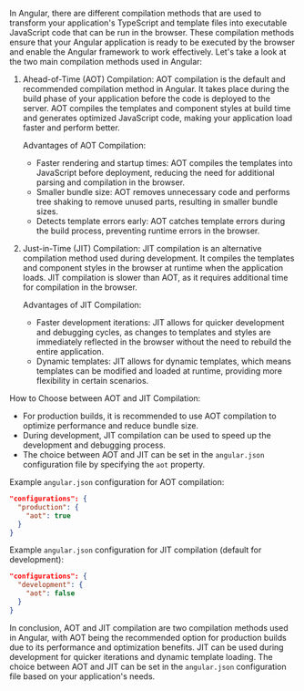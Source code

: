 In Angular, there are different compilation methods that are used to transform your application's TypeScript and template files into executable JavaScript code that can be run in the browser. These compilation methods ensure that your Angular application is ready to be executed by the browser and enable the Angular framework to work effectively. Let's take a look at the two main compilation methods used in Angular:

1. Ahead-of-Time (AOT) Compilation:
   AOT compilation is the default and recommended compilation method in Angular. It takes place during the build phase of your application before the code is deployed to the server. AOT compiles the templates and component styles at build time and generates optimized JavaScript code, making your application load faster and perform better.

   Advantages of AOT Compilation:
   - Faster rendering and startup times: AOT compiles the templates into JavaScript before deployment, reducing the need for additional parsing and compilation in the browser.
   - Smaller bundle size: AOT removes unnecessary code and performs tree shaking to remove unused parts, resulting in smaller bundle sizes.
   - Detects template errors early: AOT catches template errors during the build process, preventing runtime errors in the browser.

2. Just-in-Time (JIT) Compilation:
   JIT compilation is an alternative compilation method used during development. It compiles the templates and component styles in the browser at runtime when the application loads. JIT compilation is slower than AOT, as it requires additional time for compilation in the browser.

   Advantages of JIT Compilation:
   - Faster development iterations: JIT allows for quicker development and debugging cycles, as changes to templates and styles are immediately reflected in the browser without the need to rebuild the entire application.
   - Dynamic templates: JIT allows for dynamic templates, which means templates can be modified and loaded at runtime, providing more flexibility in certain scenarios.

How to Choose between AOT and JIT Compilation:
- For production builds, it is recommended to use AOT compilation to optimize performance and reduce bundle size.
- During development, JIT compilation can be used to speed up the development and debugging process.
- The choice between AOT and JIT can be set in the `angular.json` configuration file by specifying the `aot` property.

Example `angular.json` configuration for AOT compilation:
```json
"configurations": {
  "production": {
    "aot": true
  }
}
```

Example `angular.json` configuration for JIT compilation (default for development):
```json
"configurations": {
  "development": {
    "aot": false
  }
}
```

In conclusion, AOT and JIT compilation are two compilation methods used in Angular, with AOT being the recommended option for production builds due to its performance and optimization benefits. JIT can be used during development for quicker iterations and dynamic template loading. The choice between AOT and JIT can be set in the `angular.json` configuration file based on your application's needs.
